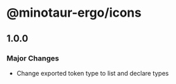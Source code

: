 # @minotaur-ergo/icons

## 1.0.0

### Major Changes

- Change exported token type to list and declare types
